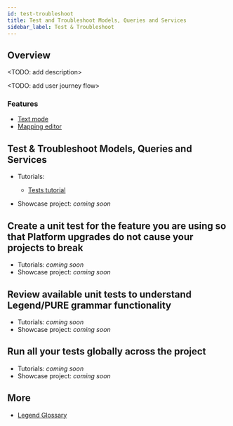 ```yaml
---
id: test-troubleshoot
title: Test and Troubleshoot Models, Queries and Services 
sidebar_label: Test & Troubleshoot
---
```


## Overview

<TODO: add description>

<TODO: add user journey flow>

### Features
- [Text mode](../overview/legend-glossary.md/#text-mode)
- [Mapping editor](../overview/legend-glossary.md/#mapping-editor)

## Test & Troubleshoot Models, Queries and Services

- Tutorials:
    - [Tests tutorial](../tutorials/studio-tests.md)
    
- Showcase project: _coming soon_

## Create a unit test for the feature you are using so that Platform upgrades do not cause your projects to break

- Tutorials: _coming soon_
- Showcase project: _coming soon_

## Review available unit tests to understand Legend/PURE grammar functionality

- Tutorials: _coming soon_
- Showcase project: _coming soon_

## Run all your tests globally across the project

- Tutorials: _coming soon_
- Showcase project: _coming soon_


## More
- [Legend Glossary](../overview/legend-glossary.md)